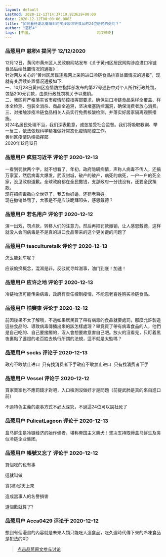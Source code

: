 ```yaml
---
layout: default
Lastmod: 2020-12-13T14:37:19.923629+00:00
date: 2020-12-12T00:00:00.000Z
title: "如何看待湖北撤销对购买涉疫冷链食品的24位居民的处罚？"
author: "慈积4"
tags: [中国,								武汉肺炎]
---
```



### 品葱用户 **慈积4** 提问于 12/12/2020
    
12月12日，黄冈市黄州区人民政府网站发布《关于黄州区居民网购涉疫进口冷链食品后续处置情况的通报》：  
针对网友关心的“黄州区居民违规网上采购进口冷链食品排查处置情况的通报”，现就有关后续处置情况通报如下:  
一、10月28日黄州区疫情防控指挥部发布的第27号通告中对个人所作行政处罚，包括200元罚款，由原行政处罚机关予以撤销。  
二、我区将严格落实省市疫情防控指挥部要求，确保进口冷链食品采样全覆盖、样本全检测、包装全消杀、商品全追溯，坚决堵塞防控漏洞，确保消费者放心消费。  
三、对接触涉疫冷链食品相关人员实行免费核酸检测，并落实好居家隔离观察措施。  
对24名居民处理不当，我们深表歉意，诚恳接受社会监督。我们将吸取教训、举一反三，依法依规科学精准做好常态化疫情防控工作。  
黄州区疫情防控指挥部  
2020年12月12日
    
                

### 品葱用户 **疯狂习近平** 评论于 2020-12-13
        
一看到罚款两个字，就不想看了，年初，政府隐瞒病情，声称人病毒不传人，还搞万家宴，然后病毒大爆发，武汉封城，破产的破产，病死的病死，一户一户的死全家，没见政府道歉。全球政府都在全民撒钱，支那政府一分钱没有，还要全民捐款。  
现在把病毒撒向全世界了，我去你妈逼，还罚老百姓。  
现在撤销处罚了，大家是不是应该跪拜叩头，感恩戴德？
        
                

### 品葱用户 **若名用户** 评论于 2020-12-12
        
演一出戏，罚点款，转移人们的注意力。然后再把罚款撤销，让人感恩戴德，这样就没人会问病毒是不是真的进口食品带来的这个更关键的问题了
        
                

### 品葱用户 **teaculturetalk** 评论于 2020-12-13
        
怎么能刹车呢？  
  
应该偷换概念，混淆是非，反驳就寻衅滋事，油门到底！加速！
        
                

### 品葱用户 **应许之地** 评论于 2020-12-13
        
冷链物流可能传染病毒，政府有责任控制疫情，不能怨老百姓购买冷链食品。
        
                

### 品葱用户 **柏賽東** 评论于 2020-12-12
        
前因後果不太了解哦，不過如果居民買了帶有病毒的食品就要處罰，那麼允許製造這些食品的、導致病毒傳播出來的該怎樣處理？畢竟買了帶有病毒食品的人，他們是自己吃的、自己要接觸的，沒人會想要故意害自己吧。放火的沒看見，只盯着黑夜裏點了盞燈的老百姓去執行所謂的法規，這不就是太監嗎？
        
                

### 品葱用户 **socks** 评论于 2020-12-13
        
政府不敢禁止进口  只有找消费者下手政府不敢禁止进口  只有找消费者下手
        
                

### 品葱用户 **Vessel** 评论于 2020-12-12
        
買家賣家也不應罰錢才對吧，入口檢測沒做好才是問題（前提武肺是真的來自進口前）  
  
不過特色主義的處事方式不必太深究，不過這24位可以說社死了
        
                

### 品葱用户 **PulicatLagoon** 评论于 2020-12-13
        
盒马鲜生是冷链经济的始作俑者，堪称帝国主义鹰犬！坚决支持取缔盒马鲜生及类似冷链企业集团。
        
                

### 品葱用户 **帳號又忘了** 评论于 2020-12-12
        
買個吃的也有事  
  
這就叫做  
  
貨(禍)從天上來  
  
造成當事人的名譽損害  
  
道個歉就算了?
        
                

### 品葱用户 **Acca0429** 评论于 2020-12-12
        
想到有個漫畫的內容就是未來人類只能吃人造食品，吃久遠時代傳下來的冷凍食品是犯法的XD
        
                





> [点击品葱原文参与讨论](https://pincong.rocks/question/34504)


